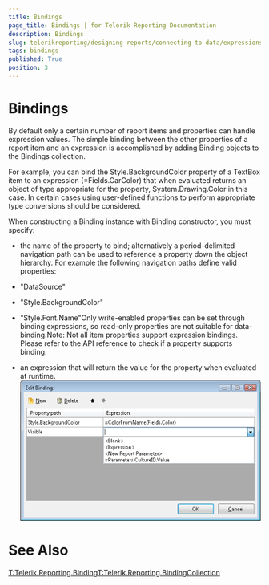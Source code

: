 ```yaml
---
title: Bindings
page_title: Bindings | for Telerik Reporting Documentation
description: Bindings
slug: telerikreporting/designing-reports/connecting-to-data/expressions/using-expressions/bindings
tags: bindings
published: True
position: 3
---
```


# Bindings



By default only a certain number of report items and properties can handle expression values. The simple binding between the other properties of a report item and an expression is accomplished by adding Binding objects to the Bindings collection.

For example, you can bind the Style.BackgroundColor property of a TextBox item to an expression (=Fields.CarColor) that when evaluated returns an object of type appropriate for the property, System.Drawing.Color in this case. In certain cases using user-defined functions to perform appropriate type conversions should be considered. 

When constructing a Binding instance with Binding constructor, you must specify:

* the name of the property to bind; alternatively a period-delimited
		  	navigation path can be used to reference a property down the object
		  	hierarchy. For example the following navigation paths define valid
		  	properties:

* "DataSource"

* "Style.BackgroundColor"

* "Style.Font.Name"Only write-enabled properties can be set through binding
			expressions, so read-only properties are not suitable for
			data-binding.Note: Not all item properties support expression bindings.
			Please refer to the API reference to check if a property 
			supports binding.

* an expression that will return the value for the property when evaluated at runtime.  
  ![](images/UI/Bindings.png)

# See Also
[T:Telerik.Reporting.Binding]()[T:Telerik.Reporting.BindingCollection]()
